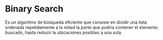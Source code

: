 # Binary Search
Es un algoritmo de búsqueda eficiente que consiste en dividir una lista ordenada repetidamente a la mitad la parte que podria contener el elemento buscado, hasta reducir la ubicaciones posibles a una sola.

